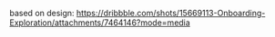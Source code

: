 based on design: https://dribbble.com/shots/15669113-Onboarding-Exploration/attachments/7464146?mode=media
